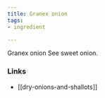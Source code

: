 ```yaml
---
title: Granex onion
tags:
- ingredient

---
```

Granex onion See sweet onion.

### Links

* [[dry-onions-and-shallots]]
